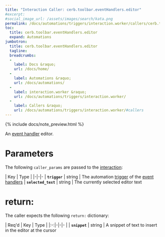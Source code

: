 ```yaml
---
title: "Interaction Caller: cerb.toolbar.eventHandlers.editor"
#excerpt: 
#social_image_url: /assets/images/search/kata.png
permalink: /docs/automations/triggers/interaction.worker/callers/cerb.toolbar.eventHandlers.editor/
toc:
  title: cerb.toolbar.eventHandlers.editor
  expand: Automations
jumbotron:
  title: cerb.toolbar.eventHandlers.editor
  tagline: 
  breadcrumbs:
  -
    label: Docs &raquo;
    url: /docs/home/
  -
    label: Automations &raquo;
    url: /docs/automations/
  -
    label: interaction.worker &raquo;
    url: /docs/automations/triggers/interaction.worker/
  -
    label: Callers &raquo;
    url: /docs/automations/triggers/interaction.worker/#callers
---
```


{% include docs/note_preview.html %}

An [event handler](/docs/automations/#events) editor.

# Parameters

The following `caller_params` are passed to the [interaction](/docs/automations/triggers/interaction.worker/):

| Key | Type | 
|-|-|-
| **`trigger`** | string | The automation [trigger](/docs/automations/#triggers) of the [event handlers](/docs/automations/#events)
| **`selected_text`** | string | The currently selected editor text

# return:

The caller expects the following `return:` dictionary:

| Req'd | Key | Type | 
|:-:|-|-|-
| | **`snippet`** | string | A snippet of text to insert in the editor at the cursor

